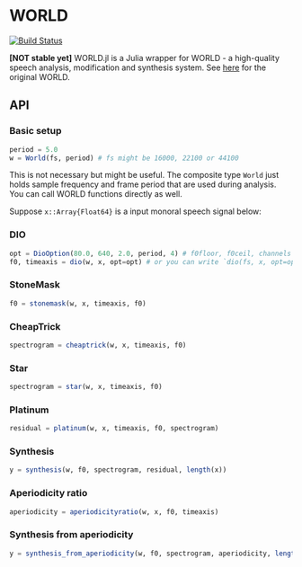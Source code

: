 # WORLD

[![Build Status](https://travis-ci.org/r9y9/WORLD.jl.svg?branch=master)](https://travis-ci.org/r9y9/WORLD.jl)

**[NOT stable yet]** WORLD.jl is a Julia wrapper for WORLD - a high-quality speech analysis, modification and synthesis system. See [here](http://ml.cs.yamanashi.ac.jp/world/english/index.html) for the original WORLD.

## API

### Basic setup

```julia
period = 5.0
w = World(fs, period) # fs might be 16000, 22100 or 44100
```

This is not necessary but might be useful. The composite type `World` just holds sample frequency and frame period that are used during analysis. You can call WORLD functions directly as well.

Suppose `x::Array{Float64}` is a input monoral speech signal below:

### DIO

```julia
opt = DioOption(80.0, 640, 2.0, period, 4) # f0floor, f0ceil, channels in octave, period, speed
f0, timeaxis = dio(w, x, opt=opt) # or you can write `dio(fs, x, opt=opt)` without using composite type `World`
```

### StoneMask

```julia
f0 = stonemask(w, x, timeaxis, f0)
```

### CheapTrick

```julia
spectrogram = cheaptrick(w, x, timeaxis, f0)
```

### Star

```julia
spectrogram = star(w, x, timeaxis, f0)
```

### Platinum

```julia
residual = platinum(w, x, timeaxis, f0, spectrogram)
```

### Synthesis

```julia
y = synthesis(w, f0, spectrogram, residual, length(x))
```

### Aperiodicity ratio

```julia
aperiodicity = aperiodicityratio(w, x, f0, timeaxis)
```

### Synthesis from aperiodicity

```julia
y = synthesis_from_aperiodicity(w, f0, spectrogram, aperiodicity, length(x))
```
